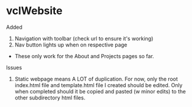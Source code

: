# vclWebsite

Added
1. Navigation with toolbar (check url to ensure it's working)
2. Nav button lights up when on respective page 
* These only work for the About and Projects pages so far.

Issues
1. Static webpage means A LOT of duplication. For now, only the root index.html file and template.html file I created should be edited. Only when completed should it be copied and pasted (w minor edits) to the other subdirectory html files.
